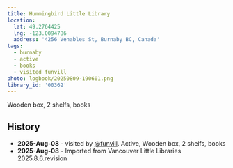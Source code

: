 ```yaml
---
title: Hummingbird Little Library
location:
  lat: 49.2764425
  lng: -123.0094786
  address: '4256 Venables St, Burnaby BC, Canada'
tags:
  - burnaby
  - active
  - books
  - visited_funvill
photo: logbook/20250809-190601.png
library_id: '00362'
---
```


Wooden box, 2 shelfs, books

## History

- **2025-Aug-08** - visited by [@funvill](https://blog.abluestar.com). Active, Wooden box, 2 shelfs, books
- **2025-Aug-08** - Imported from Vancouver Little Libraries 2025.8.6.revision
